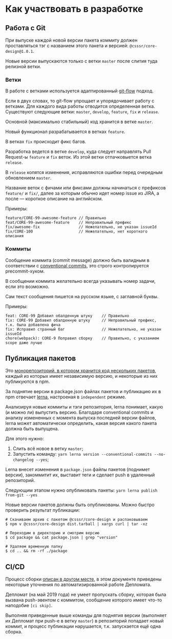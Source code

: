 # Как участвовать в разработке

## Работа с Git

При выпуске каждой новой версии пакета коммиту должен проставляться тэг с названием этого пакета и версией:
`@csssr/core-design@1.0.1`.

Новые версии выпускаются только с ветки `master` после слития туда релизной ветки.

### Ветки

В работе с ветками используется адаптированный [git-flow](https://habr.com/ru/post/106912/) подход.

Если в двух словах, то git-flow упрощает и упорядочивает работу с ветками. Для каждого вида работы отводится определенная ветка. Существуют следующие ветки: `master`, `develop`, `feature`, `fix` и `release`.

Основной (максимально стабильный) код хранится в ветке `master`.

Новый функционал разрабатывается в ветках `feature`.

В ветках `fix` происходит фикс багов.

Разработка ведется в ветке `develop`, куда следует направлять Pull Request-ы `feature` и `fix` веток. Из этой ветки отпачковыется ветка `release`.

В `release` копятся изменения, исправляются ошибки перед очередным обновлением `master`.

Название веток с фичами или фиксами должны начинаться с префиксов `feature/` и `fix/`,
далее за которым обычно идет номер issue из JIRA, а после — короткое описание на английском.

Примеры:

```
feature/CORE-99-awesome-feature // Правильно
feat/CORE-99-awesome-feature    // Неправильный префикс
fix/awesome-fix                 // Нежелательно, не указан issueId
fix/CORE-100                    // Нежелательно, нет короткого описания
```

### Коммиты

Сообщение коммита (commit message) должно быть валидным в соответствии с
[conventional commits](https://github.com/conventional-changelog/commitlint/tree/master/%40commitlint/config-conventional),
это строго контролируется precommit-хуком.

В сообщении коммита желательно всегда указывать номер задачи, если это возможно.

Сам текст сообщения пишется на русском языке, с заглавной буквы.

Примеры:

```
feat: CORE-99 Добавил обалденную штуку    // Правильно
fix: СORE-99 Добавил обалденную штуку     // Неправильный префикс, т.к. была добавлена фича
fix: Исправил странный баг                // Нежелательно, не указан issueId
chore(webpack): CORE-9 Поправил сборку    // Правильно, с указанием scope даже лучше
```

## Публикация пакетов

Это [монорепозиторий, в котором хранится код нескольких пакетов](./MONOREPO.md), каждый из которых имеет независимую версию,
и некоторые из них публикуются в npm.

За поднятие версии в package.json файлах пакетов и публикацию их в npm отвечает [lerna](https://github.com/lerna/),
настроеная в `independent` режиме.

Анализируя новые коммиты и тэги репозитория, lerna понимает, какую (и можно ли) выпустить версию.
Благодаря conventional commits и анализу измененных с момента выпуска последней версии файлов,
lerna может автоматически определить, какая версия какого пакета должна быть выпущена.

Для этого нужно:

1. Слить всё новое в ветку `master`;
2. Запустить команду: `yarn lerna version --conventional-commits --no-changelog --yes`;

Lerna внесет изменения в `package.json` файлы пакетов (поднимет версии), закоммитит их,
выставит теги и сделает push в удаленный репозиторий.

Следующим этапом нужно опубликовать пакеты: `yarn lerna publish from-git --yes`

Новые версии пакетов должны быть опубликованы. Можно быстро проверить результат публикации:

```
# Скачиваем архив с пакетом @csssr/core-design и распаковываем
$ npm v @csssr/core-design dist.tarball | xargs curl | tar -xz

# Переходим в директорию и смотрим версию
$ cd package && cat package.json | grep "version"

# Удаляем временную папку
$ cd .. && rm -rf ./package
```

## CI/CD

Процесс сборки [описан в другом месте](./MONOREPO.md), в этом документе приведены некоторые уточнения
по автоматизированной работе Депломата.

Депломат (на май 2019 года) не умеет пропускать сборку, которая была вызвана push-эвентом с коммитом, сообщение которого имеет
что-то наподобие `[ci skip]`.

Выполняя приведенные выше команды для поднятия версии (выполняет их Депломат при push-e в ветку `master`)
в репозиторий попадает новый коммит, и процесс публикации нарушается, т.к. запускается ещё одна сборка.

